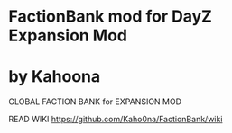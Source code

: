 # FactionBank mod for DayZ Expansion Mod
# by Kahoona

GLOBAL FACTION BANK for EXPANSION MOD

READ WIKI
https://github.com/Kaho0na/FactionBank/wiki

